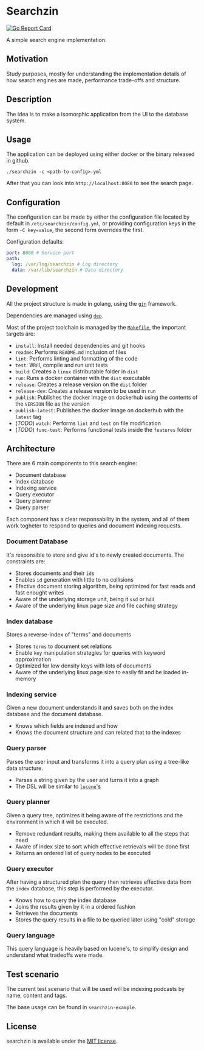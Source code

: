 <!-- vim: ft=markdown:
-->
# Searchzin

[![Go Report Card](https://goreportcard.com/badge/github.com/mateusduboli/searchzin)](https://goreportcard.com/report/github.com/mateusduboli/searchzin)

A simple search engine implementation.

## Motivation

Study purposes, mostly for understanding the implementation details of how
search engines are made, performance trade-offs and structure.

## Description

The idea is to make a isomorphic application from the UI to the database system.

## Usage

The application can be deployed using either docker or the binary released in
github.

```
./searchzin -c <path-to-config>.yml
```

After that you can look into `http://localhost:8080` to see the search page.

## Configuration

The configuration can be made by either the configuration file located by
default in `/etc/searchzin/config.yml`, or providing configuration keys in the
form `-C key=value`, the second form overrides the first.

Configuration defaults:


```yml
port: 8080 # Service port
path:
  log: /var/log/searchzin # Log directory
  data: /var/lib/searchzin # Data directory
```


## Development

All the project structure is made in golang, using the
[`gin`](https://github.com/gin-gonic/gin) framework.

Dependencies are managed using [`dep`](https://github.com/golang/dep).

Most of the project toolchain is managed by the
[`Makefile`](https://github.com/mateusduboli/searchzin/tree/master/Makefile),
the important targets are:

* `install`: Install needed dependencies and git hooks
* `readme`: Performs `README.md` inclusion of files
* `lint`: Performs linting and formatting of the code
* `test`: Well, compile and run unit tests
* `build`: Creates a `linux` distributable folder in `dist`
* `run`: Runs a docker container with the `dist` executable
* `release`: Creates a release version on the `dist` folder
* `release-dev`: Creates a release version to be used in `run`
* `publish`: Publishes the docker image on dockerhub using the contents of the
    `VERSION` file as the version
* `publish-latest`: Publishes the docker image on dockerhub with the `latest` tag
*  (*TODO*) `watch`: Performs `lint` and `test` on file modification
*  (*TODO*) `func-test`: Performs functional tests inside the `features` folder

## Architecture

There are 6 main components to this search engine:
* Document database
* Index database
* Indexing service
* Query executor
* Query planner
* Query parser

Each component has a clear responsability in the system, and all of them work
togheter to respond to queries and document indexing requests.

### Document Database

It's responsible to store and give id's to newly created documents. The
constraints are:

* Stores documents and their `id`s
* Enables `id` generation with little to no collisions
* Efective document storing algorithm, being optimized for fast reads and fast
    enought writes
* Aware of the underlying storage unit, being it `ssd` or `hdd`
* Aware of the underlying linux page size and file caching strategy

### Index database

Stores a reverse-index of "terms" and documents

* Stores `terms` to document set relations
* Enable `key` manipulation strategies for queries with keyword approximation
* Optimized for low density keys with lots of documents
* Aware of the underlying linux page size to easily fit and be loaded in-memory

### Indexing service

Given a new document understands it and saves both on the index database and the
document database.

* Knows which fields are indexed and how
* Knows the document structure and can related that to the indexes

### Query parser

Parses the user input and transforms it into a query plan using a tree-like
data structure.

* Parses a string given by the user and turns it into a graph
* The DSL will be similar to [`lucene`'s](https://lucene.apache.org/)

### Query planner

Given a query tree, optimizes it being aware of the restrictions and the
environment in which it will be executed.

* Remove redundant results, making them available to all the steps that need
* Aware of index size to sort which effective retrievals will be done first
* Returns an ordered list of query nodes to be executed

### Query executor

After having a structured plan the query then retrieves effective data from the
`index` database, this step is performed by the executor.

* Knows how to query the index database
* Joins the results given by it in a ordered fashion
* Retrieves the documents
* Stores the query results in a file to be queried later using "cold" storage

### Query language

This query language is heavily based on lucene's, to simplify design and
understand what tradeoffs were made.

## Test scenario

The current test scenario that will be used will be indexing podcasts by name,
content and tags.

The base usage can be found in `searchzin-example`.

## License

searchzin is available under the [MIT license](LICENSE).